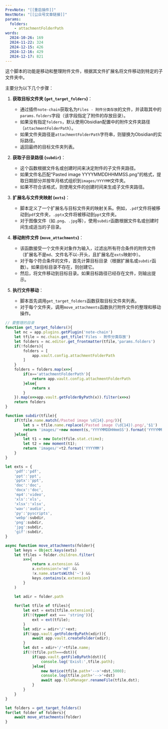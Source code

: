 ```yaml
---
PrevNote: "[[重启插件]]"
NextNote: "[[公众号文章链接]]"
params:
  folders:
    - attachmentFolderPath
words:
  2024-10-26: 169
  2024-11-22: 324
  2024-12-15: 426
  2024-12-16: 429
  2024-12-17: 821
---
```



这个脚本的功能是移动和整理附件文件，根据其文件扩展名将文件移动到特定的子文件夹中。

主要分为以下几个步骤：

1. **获取目标文件夹 (`get_target_folders`)**：
    
    - 通过插件`note-chain`获取名为`Files - 附件分类存放`的文件，并读取其中的`params.folders`字段（该字段指定了附件的存放目录）。
    - 如果没有指定`folders`，默认使用Obsidian配置中的附件文件夹路径（`attachmentFolderPath`）。
    - 如果文件夹路径是`attachmentFolderPath`字符串，则替换为Obsidian的实际路径。
    - 返回最终的目标文件夹列表。
2. **获取子目录路径 (`subdir`)**：
    
    - 这个函数根据文件名或创建时间来决定附件的子文件夹路径。
    - 如果文件名匹配“Pasted image YYYYMMDDHHMMSS.png”的格式，提取日期部分并按年月格式组织到`images/YYYYMM`文件夹。
    - 如果不符合该格式，则使用文件的创建时间来生成子文件夹路径。
3. **扩展名与文件夹映射 (`exts`)**：
    
    - 脚本定义了一个扩展名与目标文件夹的映射关系。例如，`.pdf`文件将被移动到`pdf`文件夹，`.pptx`文件将被移动到`ppt`文件夹。
    - 对于图像文件（如`.png`、`.jpg`等），使用`subdir`函数根据文件名或创建时间生成适当的子目录。
4. **移动附件文件 (`move_attachments`)**：
    
    - 该函数接受一个文件夹对象作为输入，过滤出所有符合条件的附件文件（扩展名不是`md`、文件名不以`~`开头，且扩展名在`exts`映射中）。
    - 对于每个符合条件的文件，首先计算目标目录（根据扩展名或`subdir`函数）。如果目标目录不存在，则创建它。
    - 然后，将文件移动到目标目录。如果目标路径已经存在文件，则输出提示。
5. **执行文件移动**：
    
    - 脚本首先调用`get_target_folders`函数获取目标文件夹列表。
    - 对于每个文件夹，调用`move_attachments`函数执行附件文件的整理和移动操作。



```js //templater
// 要整理的目录
function get_target_folders(){
	let nc = app.plugins.getPlugin('note-chain')
	let tfile = nc.chain.get_tfile('Files - 附件分类存放')
	let folders = nc.editor.get_frontmatter(tfile,'params.folders')
	if(!folders){
		folders = [
			app.vault.config.attachmentFolderPath
		]
	}
	folders = folders.map(x=>{
		if(x=='attachmentFolderPath'){
			return app.vault.config.attachmentFolderPath
		}else{
			return x
		}
	}).map(x=>app.vault.getFolderByPath(x)).filter(x=>x)
	return folders
}

function subdir(tfile){
	if(tfile.name.match(/Pasted image \d{14}.png/)){
		let s = tfile.name.replace(/Pasted image (\d{14}).png/,'$1')
		return 'images/'+new moment(s,'YYYYMMDDHHmmSS').format('YYYYMM');
	}else{
		let t1 = new Date(tfile.stat.ctime);
		let t2 = new moment(t1);
		return 'images/'+t2.format('YYYYMM')
	}	
}

let exts = {
	'pdf':'pdf',
	'ppt':'ppt',
	'pptx':'ppt',
	'doc':'doc',
	'docx':'doc',
	'mp4':'video',
	'xls':'xls',
	'xlsx':'xlsx',
	'wav':'audio',
	'py':'pyscripts',
	'webp':subdir,
	'png':subdir,
	'jpg':subdir,
	'gif':subdir,
}

async function move_attachments(folder){
	let keys = Object.keys(exts)
	let tfiles = folder.children.filter(
		x=>{
			return x.extension && 
			x.extension!='md' && 
			!x.name.startsWith('~') &&
			keys.contains(x.extension)
		}
	)

	let adir = folder.path
	
	for(let tfile of tfiles){
		let ext = exts[tfile.extension];
		if(!(typeof ext === 'string')){
			ext = ext(tfile);
		}
		let xdir = adir+'/'+ext;
		if(!app.vault.getFolderByPath(xdir)){
			await app.vault.createFolder(xdir);
		}
		let dst = xdir+'/'+tfile.name;
		if(!(tfile.path===dst)){
			if(app.vault.getFileByPath(dst)){
				console.log('Exist:',tfile.path);
			}else{
				new Notice(tfile.path+'-->'+dst,5000);
				console.log(tfile.path+'-->'+dst)
				await app.fileManager.renameFile(tfile,dst);
			}
		}
	}
}

let folders = get_target_folders()
for(let folder of folders){
	await move_attachments(folder)
}
```

